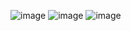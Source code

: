 ![image](https://user-images.githubusercontent.com/58280924/73980643-48dfc280-48f6-11ea-9560-87a6c807773d.png)
![image](https://user-images.githubusercontent.com/58280924/73980606-32d20200-48f6-11ea-9928-adba36772237.png)
![image](https://user-images.githubusercontent.com/58280924/73980700-66ad2780-48f6-11ea-95d7-cf06fbe5f758.png)
